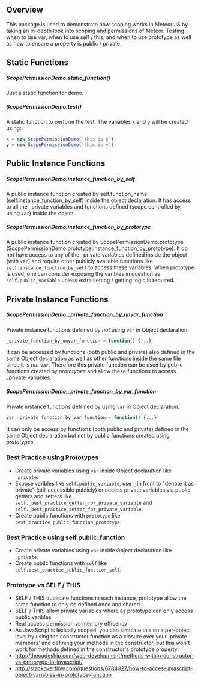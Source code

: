 ## Overview
This package is used to demonstrate how scoping works in Meteor JS by taking an in-depth look into scoping and permissions of Meteor. Testing when to use var, when to use self / this, and when to use prototype as well as how to ensure a property is public / private.

## Static Functions
##### ScopePermissionDemo.static_function()
Just a static function for demo.
##### ScopePermissionDemo.test()
A static function to perform the test. The variables `x` and `y` will be created using:
```javascript
x = new ScopePermissionDemo('this is x');
y = new ScopePermissionDemo('this is y');
```

## Public Instance Functions
##### ScopePermissionDemo.instance_function_by_self
A public instance function created by self.function_name (self.instance_function_by_self) inside the object declaration. It has access to all the _private variables and functions defined (scope controlled by using `var`) inside the object.
##### ScopePermissionDemo.instance_function_by_prototype
A public instance function created by ScopePermissionDemo.prototype (ScopePermissionDemo.prototype.instance_function_by_prototype). It do not have access to any of the _private variables defined inside the object (with `var`) and require other publicly available functions like `self.instance_function_by_self` to access these variables. When prototype is used, one can consider exposing the varibles in question as `self.public_variable` unless extra setting / getting logic is required.

## Private Instance Functions
##### ScopePermissionDemo._private_function_by_unvar_function
Private instance functions defrined by *not* using `var` in Object declaration.
```javascript
_private_function_by_unvar_function = function() {...}
```
It can be accessed by functions (both public and private) also defined in the same Object declaration as well as other functions inside the same file since it is *not* `var`. Therefore this private function can be used by public functions created by *prototypes* and allow these functions to access _private variables.
##### ScopePermissionDemo._private_function_by_var_function
Private instance functions defrined by using `var` in Object declaration.
```javascript
var _private_function_by_var_function = function() {...}
```
It can only be access by functions (both public and private) defined in the same Object declaration but not by public functions created using *prototypes*.

### Best Practice using Prototypes
- Create private variables using `var` inside Object declaration like `_private`.
- Expose varibles like `self.public_variable`, use `_` in front to "denote it as private" (still accessible publicly) or access private variables via public getters and setters like `self._best_practice_getter_for_private_variable` and `self._best_practice_setter_for_private_variable`.
- Create pubilc functions with `prototype` like `best_practice_public_function_prototype`.

### Best Practice using self.public_function
- Create private variables using `var` inside Object declaration like `_private`.
- Create pubilc functions with `self` like `self.best_practice_public_function_self`.

### Prototype vs SELF / THIS
- SELF / THIS duplicate functions in each instance, prototype allow the same function to only be defined once and shared.
- SELF / THIS allow private variables where as prototype can only access public varibles
- Real access permission vs memory efficency
- As JavaScript is lexically scoped, you can simulate this on a per-object level by using the constructor function as a closure over your 'private members' and defining your methods in the constructor, but this won't work for methods defined in the constructor's prototype property.
- http://thecodeship.com/web-development/methods-within-constructor-vs-prototype-in-javascript/
- http://stackoverflow.com/questions/6784927/how-to-acces-javascript-object-variables-in-prototype-function